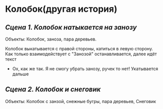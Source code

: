 
# Колобок(другая история)

## *Сцена 1. Колобок натыкается на занозу*
Объекты: Колобок, заноза, пара деревьев.

Колобок выкатывается с правой стороны, катиться в левую сторону. Как только взаимодействует с "Занозой" останавливается, далее идёт текст
- Ох, как же так. Я не смогу убрать занозу, ручек то нет!
Укатывается дальше

## *Сцена 2. Колобок и снеговик*
Объекты: Колобок с занзой, снежные бугры, пара деревьев, Снеговик


